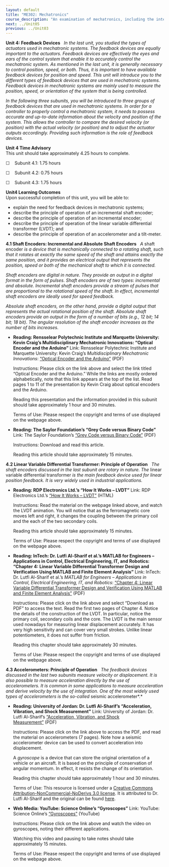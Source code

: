 ```yaml
---
layout: default
title: "ME302: Mechatronics"
course_description: "An examination of mechatronics, including the integration of mechanics, electronics, signal processing, and control systems, signal amplification, data sampling and filtering, machine programming, actuator and motor control, sensors, and robotics."
next: ../Unit05
previous: ../Unit03
---
```

**Unit 4: Feedback Devices** <span id="4"></span> 
*In the last unit, you studied the types of actuators used in
mechatronic systems. The feedback devices are equally important to the
actuators. Feedback devices are effectively the eyes and ears of the
control system that enable it to accurately control the mechatronic
system. As mentioned in the last unit, it is generally necessary to
control position, speed, or both. Thus, it is important to have
available feedback devices for position and speed. This unit will
introduce you to the different types of feedback devices that are used
in mechatronic systems. Feedback devices in mechatronic systems are
mainly used to measure the position, speed, or orientation of the system
that is being controlled.*  
  
 *In the following three subunits, you will be introduced to three
groups of feedback devices that are used in mechatronic systems. In
order for a controller to properly control a mechatronic system, it
needs to possess accurate and up-to-date information about the velocity
and position of the system. This allows the controller to compare the
desired velocity (or position) with the actual velocity (or position)
and to adjust the actuator outputs accordingly. Providing such
information is the role of feedback devices.*

**Unit 4 Time Advisory**  
This unit should take approximately 4.25 hours to complete.  
  
 ☐    Subunit 4.1: 1.75 hours  
  
 ☐    Subunit 4.2: 0.75 hours  
  
 ☐    Subunit 4.3: 1.75 hours

**Unit4 Learning Outcomes**  
Upon successful completion of this unit, you will be able to:  
-   explain the need for feedback devices in mechatronic systems;
-   describe the principle of operation of an incremental shaft encoder;
-   describe the principle of operation of an incremental encoder;
-   describe the principle of operation of the linear variable
    differential transformer (LVDT); and
-   describe the principle of operation of an accelerometer and a
    tilt-meter.

**4.1 Shaft Encoders: Incremental and Absolute Shaft Encoders** <span
id="4.1"></span> 
*A* shaft encoder *is a device that is mechanically connected to a
rotating shaft, such that it rotates at exactly the same speed of the
shaft and attains exactly the same position, and it provides an
electrical output that represents the position, speed or both of the
mechanical shaft to which it is connected.*  
  
 *Shaft encoders are digital in nature. They provide an output in a
digital format in the form of pulses. Shaft encoders are of two types*:
*incremental and absolute. Incremental shaft encoders provide a stream
of pulses that are proportional to the rotational speed of the shaft. In
effect, incremental shaft encoders are ideally used for speed
feedback.*  
  
 *Absolute shaft encoders, on the other hand, provide a digital output
that represents the actual rotational position of the shaft. Absolute
shaft encoders provide an output in the form of a number of bits (e.g.,
12 bit; 14 bit; 18 bit). The angular resolution of the shaft encoder
increases as the number of bits increases.*

-   **Reading: Rensselear Polytechnic Institute and Marquette
    University: Kevin Craig’s Multidisciplinary Mechatronic Innovations:
    “Optical Encoder and the Arduino”**
    Link: Rensselear Polytechnic Institute and Marquette University:
    Kevin Craig’s *Multidisciplinary Mechatronic Innovations*: [“Optical
    Encoder and the
    Arduino”](http://multimechatronics.com/mecha_notes.php) (PDF)  
      
     Instructions: Please click on the link above and select the link
    titled “Optical Encoder and the Arduino.” While the links are mostly
    ordered alphabetically, note that this link appears at the top of
    the list. Read pages 1 to 11 of the presentation by Kevin Craig
    about optical encoders and the Arduino.  
      
     Reading this presentation and the information provided in this
    subunit should take approximately 1 hour and 30 minutes.  
      
     Terms of Use: Please respect the copyright and terms of use
    displayed on the webpage above.

-   **Reading: The Saylor Foundation’s “Grey Code versus Binary Code”**
    Link: The Saylor Foundation’s [“Grey Code versus Binary
    Code”](https://resources.saylor.org/archived/wp-content/uploads/2013/01/ME302-4.1-GreyCodeBinaryCode.pdf)
    (PDF)  
      
     Instructions: Download and read this article.  
      
     Reading this article should take approximately 15 minutes.

**4.2 Linear Variable Differential Transformer: Principle of Operation**
<span id="4.2"></span> 
*The shaft encoders discussed in the last subunit are rotary in nature.
The* linear variable differential transformer *is the main feedback
device used for linear position feedback. It is very widely used in
industrial applications.*

-   **Reading: RDP Electronics Ltd.’s “How It Works – LVDT”**
    Link: RDP Electronics Ltd.’s [“How It Works –
    LVDT”](http://www.rdpe.com/displacement/lvdt/lvdt-principles.htm) (HTML)  
      
     Instructions: Read the material on the webpage linked above, and
    watch the LVDT animation. You will notice that as the ferromagnetic
    core moves left and right, it changes the coupling between the
    primary coil and the each of the two secondary coils.  
      
     Reading this article should take approximately 15 minutes.  
      
     Terms of Use: Please respect the copyright and terms of use
    displayed on the webpage above.

-   **Reading: InTech: Dr. Lutfi Al-Sharif et al.’s MATLAB for Engineers
    – Applications in Control, Electrical Engineering, IT, and Robotics:
    “Chapter 4: Linear Variable Differential Transformer Design and
    Verification Using MATLAB and Finite Element Analysis”**
    Link: InTech: Dr. Lutfi Al-Sharif et al.’s *MATLAB for Engineers –
    Applications in Control, Electrical Engineering, IT, and Robotics*:
    [“Chapter 4: Linear Variable Differential Transformer Design and
    Verification Using MATLAB and Finite Element
    Analysis”](http://www.intechopen.com/books/matlab-for-engineers-applications-in-control-electrical-engineering-it-and-robotics/linear-variable-differential-transformer-design-and-verification-using-matlab-and-finite-element-ana) (PDF)  
      
     Instructions: Please click on the link above and select “Download
    as PDF” to access the text. Read the first two pages of Chapter 4.
    Notice the details of the construction of the LVDT. In particular,
    notice the primary coil, secondary coils and the core. The LVDT is
    the main sensor used nowadays for measuring linear displacement
    accurately. It has very high sensitivity and can cover very small
    strokes. Unlike linear potentiometers, it does not suffer from
    friction.  
      
     Reading this chapter should take approximately 30 minutes.  
      
     Terms of Use: Please respect the copyright and terms of use
    displayed on the webpage above.

**4.3 Accelerometers: Principle of Operation** <span id="4.3"></span> 
*The feedback devices discussed in the last two subunits measure
velocity or displacement. It is also possible to measure acceleration
directly by the use of accelerometers. It is common in some applications
to measure acceleration and derive velocity by the use of integration.
One of the most widely used types of accelerometers is the so-called*
seismic accelerometer*.*

-   **Reading: University of Jordan: Dr. Lutfi Al-Sharif’s
    “Acceleration, Vibration, and Shock Measurement”**
    Link: University of Jordan: Dr. Lutfi Al-Sharif’s [“Acceleration,
    Vibration, and Shock
    Measurement”](https://resources.saylor.org/archived/wp-content/uploads/2012/11/10-accleration-vibration-and-shock-measurement-rev-1-080525.pdf) (PDF)  
      
     Instructions: Please click on the link above to access the PDF, and
    read the material on accelerometers (7 pages). Note how a seismic
    accelerometer device can be used to convert acceleration into
    displacement.  
      
     A *gyroscope* is a device that can store the original orientation
    of a vehicle or an aircraft. It is based on the principle of
    conservation of angular momentum. In effect, it resists the change
    of its orientation.  
      
     Reading this chapter should take approximately 1 hour and 30
    minutes.  
      
     Terms of Use: This resource is licensed under a [Creative Commons
    Attribution-NonCommercial-NoDerivs 3.0
    license](http://creativecommons.org/licenses/by-nc-nd/3.0/). It is
    attributed to Dr. Lutfi Al-Sharif and the original can be found
    [here](http://www2.ju.edu.jo/sites/Academic/l.sharif/Material/Forms/AllItems.aspx).

-   **Web Media: YouTube: Science Online’s “Gyroscopes”**
    Link: YouTube: Science Online’s
    [“Gyroscopes”](http://www.youtube.com/watch?v=cquvA_IpEsA) (YouTube)  
      
     Instructions: Please click on the link above and watch the video on
    gyroscopes, noting their different applications.  
      
     Watching this video and pausing to take notes should take
    approximately 15 minutes.  
      
     Terms of Use: Please respect the copyright and terms of use
    displayed on the webpage above.


